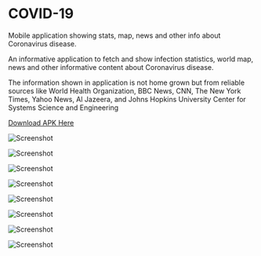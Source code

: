 # COVID-19
Mobile application showing stats, map, news and other info about Coronavirus disease.

An informative application to fetch and show infection statistics, world map, news and other informative content about Coronavirus disease. 

The information shown in application is not home grown but from reliable sources like World Health Organization, BBC News, CNN, The New York Times, Yahoo News, Al Jazeera, and Johns Hopkins University Center for Systems Science and Engineering

[Download APK Here](https://github.com/waliarubal/Covid19/releases/latest/download/com.rubalwalia.covid19.apk)

![Screenshot](/Screenshots/1.png)

![Screenshot](/Screenshots/2.png)

![Screenshot](/Screenshots/3.png)

![Screenshot](/Screenshots/4.png)

![Screenshot](/Screenshots/5.png)

![Screenshot](/Screenshots/6.png)

![Screenshot](/Screenshots/7.png)

![Screenshot](/Screenshots/8.png)
